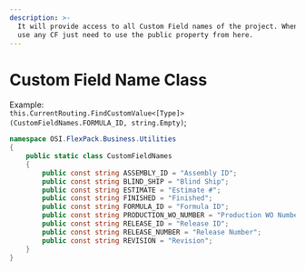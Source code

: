 ```yaml
---
description: >-
  It will provide access to all Custom Field names of the project. When need to
  use any CF just need to use the public property from here.
---
```


# Custom Field Name Class

Example:  
`this.CurrentRouting.FindCustomValue<[Type]>(CustomFieldNames.FORMULA_ID, string.Empty)`;

```csharp
namespace OSI.FlexPack.Business.Utilities
{
    public static class CustomFieldNames
    {
        public const string ASSEMBLY_ID = "Assembly ID";
        public const string BLIND_SHIP = "Blind Ship";
        public const string ESTIMATE = "Estimate #";
        public const string FINISHED = "Finished";
        public const string FORMULA_ID = "Formula ID";
        public const string PRODUCTION_WO_NUMBER = "Production WO Number";
        public const string RELEASE_ID = "Release ID";
        public const string RELEASE_NUMBER = "Release Number";
        public const string REVISION = "Revision";
    }
}
```

